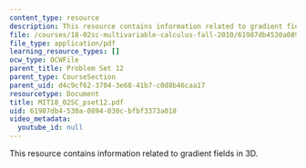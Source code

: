 ```yaml
---
content_type: resource
description: This resource contains information related to gradient fields in 3D.
file: /courses/18-02sc-multivariable-calculus-fall-2010/61987db4530a0894030cbfbf3373a018_MIT18_02SC_pset12.pdf
file_type: application/pdf
learning_resource_types: []
ocw_type: OCWFile
parent_title: Problem Set 12
parent_type: CourseSection
parent_uid: d4c9cf62-3704-3e68-41b7-c0d8b46caa17
resourcetype: Document
title: MIT18_02SC_pset12.pdf
uid: 61987db4-530a-0894-030c-bfbf3373a018
video_metadata:
  youtube_id: null
---
```

This resource contains information related to gradient fields in 3D.

